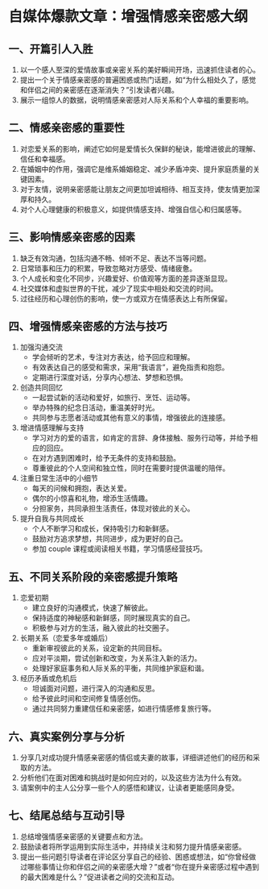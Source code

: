 # 自媒体爆款文章：增强情感亲密感大纲

## 一、开篇引人入胜
1. 以一个感人至深的爱情故事或亲密关系的美好瞬间开场，迅速抓住读者的心。
2. 提出一个关于情感亲密感的普遍困惑或热门话题，如“为什么相处久了，感觉和伴侣之间的亲密感在逐渐消失？”引发读者兴趣。
3. 展示一组惊人的数据，说明情感亲密感对人际关系和个人幸福的重要影响。

## 二、情感亲密感的重要性
1. 对恋爱关系的影响，阐述它如何是爱情长久保鲜的秘诀，能增进彼此的理解、信任和幸福感。
2. 在婚姻中的作用，强调它是维系婚姻稳定、减少矛盾冲突、提升家庭质量的关键因素。
3. 对于友情，说明亲密感能让朋友之间更加坦诚相待、相互支持，使友情更加深厚和持久。
4. 对个人心理健康的积极意义，如提供情感支持、增强自信心和归属感等。

## 三、影响情感亲密感的因素
1. 缺乏有效沟通，包括沟通不畅、倾听不足、表达不当等问题。
2. 日常琐事和压力的积累，导致忽略对方感受、情绪疲惫。
3. 个人成长和变化不同步，兴趣爱好、价值观等方面的差异逐渐显现。
4. 社交媒体和虚拟世界的干扰，减少了现实中相处和交流的时间。
5. 过往经历和心理创伤的影响，使一方或双方在情感表达上有所保留。

## 四、增强情感亲密感的方法与技巧
1. 加强沟通交流
    - 学会倾听的艺术，专注对方表达，给予回应和理解。
    - 有效表达自己的感受和需求，采用“我语言”，避免指责和抱怨。
    - 定期进行深度对话，分享内心想法、梦想和恐惧。
2. 创造共同回忆
    - 一起尝试新的活动和爱好，如旅行、烹饪、运动等。
    - 举办特殊的纪念日活动，重温美好时光。
    - 共同参与志愿者活动或其他有意义的事情，增强彼此的连接感。
3. 增进情感理解与支持
    - 学习对方的爱的语言，如肯定的言辞、身体接触、服务行动等，并给予相应的回应。
    - 在对方遇到困难时，给予无条件的支持和鼓励。
    - 尊重彼此的个人空间和独立性，同时在需要时提供温暖的陪伴。
4. 注重日常生活中的小细节
    - 每天的问候和拥抱，表达关爱。
    - 偶尔的小惊喜和礼物，增添生活情趣。
    - 分担家务，共同承担生活责任，体现对彼此的关心。
5. 提升自我与共同成长
    - 个人不断学习和成长，保持吸引力和新鲜感。
    - 鼓励对方追求梦想，共同进步，成为更好的自己。
    - 参加 couple 课程或阅读相关书籍，学习情感经营技巧。

## 五、不同关系阶段的亲密感提升策略
1. 恋爱初期
    - 建立良好的沟通模式，快速了解彼此。
    - 保持适度的神秘感和新鲜感，同时展现真实的自己。
    - 积极参与对方的生活，融入彼此的社交圈子。
2. 长期关系（恋爱多年或婚后）
    - 重新审视彼此的关系，设定新的共同目标。
    - 应对平淡期，尝试创新和改变，为关系注入新的活力。
    - 处理好家庭事务和人际关系的平衡，共同维护家庭和谐。
3. 经历矛盾或危机后
    - 坦诚面对问题，进行深入的沟通和反思。
    - 给予彼此时间和空间修复情感创伤。
    - 通过共同努力重建信任和亲密感，如进行情感修复旅行等。

## 六、真实案例分享与分析
1. 分享几对成功提升情感亲密感的情侣或夫妻的故事，详细讲述他们的经历和采取的方法。
2. 分析他们在面对困难和挑战时是如何应对的，以及这些方法为什么有效。
3. 请案例中的主人公分享一些个人的感悟和建议，让读者更能感同身受。

## 七、结尾总结与互动引导
1. 总结增强情感亲密感的关键要点和方法。
2. 鼓励读者将所学运用到实际生活中，并持续关注和努力提升情感亲密感。
3. 提出一些问题引导读者在评论区分享自己的经验、困惑或想法，如“你曾经做过哪些事情让你和伴侣之间的亲密感大增？”或者“你在提升亲密感过程中遇到的最大困难是什么？”促进读者之间的交流和互动。
